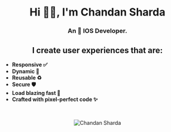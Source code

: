 <h1 align="center"> Hi 👋🏽, I'm Chandan Sharda </h1>
<h3 align="center">
    An  IOS Developer.  
</h3>
<h2 align="center">
    I create user experiences that are:
</h2>

- **Responsive ✅**
- **Dynamic 🧬**
- **Reusable ♻️**
- **Secure 🛡️**
- **Load blazing fast 🚀**
- **Crafted with pixel-perfect code ✨**
<br/>

<p align="center"> <img src="https://komarev.com/ghpvc/?username=chandansharda&color=green" alt="Chandan Sharda" /> </p>
